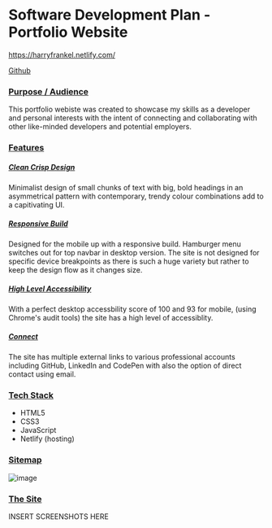 # Software Development Plan - Portfolio Website

https://harryfrankel.netlify.com/

[Github](https://github.com/hfrankel/portfolio_website)

### <u>Purpose / Audience</u>

This portfolio webiste was created to showcase my skills as a developer and personal interests with the intent of connecting and collaborating with other like-minded developers and potential employers. 

### <u>Features</u>

##### <u>Clean Crisp Design</u>

Minimalist design of small chunks of text with big, bold headings in an asymmetrical pattern with contemporary, trendy colour combinations add to a capitivating UI.

##### <u>Responsive Build</u>

Designed for the mobile up with a responsive build. Hamburger menu switches out for top navbar in desktop version. The site is not designed for specific device breakpoints as there is such a huge variety but rather to keep the design flow as it changes size.

##### <u>High Level Accessibility</u>

With a perfect desktop accessbility score of 100 and 93 for mobile, (using Chrome's audit tools) the site has a high level of accessiblity.

##### <u>Connect</u>

The site has multiple external links to various professional accounts including GitHub, LinkedIn and CodePen with also the option of direct contact using email.

### <u>Tech Stack</u>

<ul>
  <li> HTML5
  <li> CSS3
  <li> JavaScript
  <li> Netlify (hosting)
</ul>

### <u>Sitemap</u>

<img src ="./calcubot_control_flow_diagram.jpg" alt="image">


### <u>The Site</u>

INSERT SCREENSHOTS HERE

